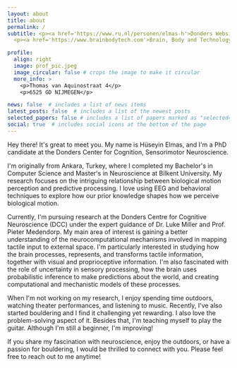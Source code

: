 ```yaml
---
layout: about
title: about
permalink: /
subtitle: <p><a href='https://www.ru.nl/personen/elmas-h'>Donders Website </a>.</p>
  <p><a href='https://www.brainbodytech.com'>Brain, Body and Technology Lab</a>. </p>

profile:
  align: right
  image: prof_pic.jpeg
  image_circular: false # crops the image to make it circular
  more_info: >
    <p>Thomas van Aquinostraat 4</p>
    <p>6525 GD NIJMEGEN</p>

news: false  # includes a list of news items
latest_posts: false  # includes a list of the newest posts
selected_papers: false # includes a list of papers marked as "selected={true}"
social: true  # includes social icons at the bottom of the page
---
```

Hey there! It's great to meet you. My name is Hüseyin Elmas, and I'm a PhD candidate at the Donders Center for Cognition, Sensorimotor Neuroscience. 

I'm originally from Ankara, Turkey, where I completed my Bachelor's in Computer Science and Master's in Neuroscience at Bilkent University. My research focuses on the intriguing relationship between biological motion perception and predictive processing. I love using EEG and behavioral techniques to explore how our prior knowledge shapes how we perceive biological motion.

Currently, I'm pursuing research at the Donders Centre for Cognitive Neuroscience (DCC) under the expert guidance of Dr. Luke Miller and Prof. Pieter Medendorp. My main area of interest is gaining a better understanding of the neurocomputational mechanisms involved in mapping tactile input to external space. I'm particularly interested in studying how the brain processes, represents, and transforms tactile information, together with visual and proprioceptive information. I'm also fascinated with the role of uncertainty in sensory processing, how the brain uses probabilistic inference to make predictions about the world, and creating computational and mechanistic models of these processes.

When I'm not working on my research, I enjoy spending time outdoors, watching theater performances, and listening to music. Recently, I've also started bouldering and I find it challenging yet rewarding. I also love the problem-solving aspect of it. Besides that, I'm teaching myself to play the guitar. Although I'm still a beginner, I'm improving!

If you share my fascination with neuroscience, enjoy the outdoors, or have a passion for bouldering, I would be thrilled to connect with you. Please feel free to reach out to me anytime!